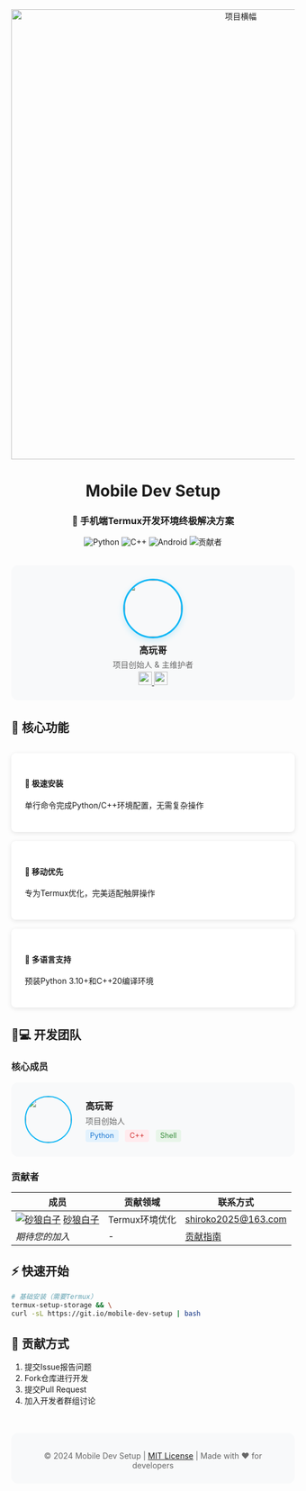 <!-- 头部标题区 -->
<div align="center">
  <img src="https://raw.githubusercontent.com/gaowan-u/Mobile-Dev-Setup/main/assets/header_banner.png" width="800" alt="项目横幅">
  <h1>Mobile Dev Setup</h1>
  <h3>📱 手机端Termux开发环境终极解决方案</h3>
  
  <!-- 动态徽章行 -->
  <div>
    <img src="https://img.shields.io/badge/Python-3.10%2B-blue?logo=python&logoColor=white" alt="Python">
    <img src="https://img.shields.io/badge/C++-20-red?logo=c%2B%2B&logoColor=white" alt="C++">
    <img src="https://img.shields.io/badge/Android-10%2B-brightgreen?logo=android" alt="Android">
    <img src="https://img.shields.io/github/contributors/gaowan-u/Mobile-Dev-Setup?color=orange" alt="贡献者">
  </div>
</div>

<!-- 创始人展示卡 -->
<div align="center" style="margin: 2rem 0; padding: 1.5rem; background: #f8f9fa; border-radius: 12px; max-width: 600px; margin-left: auto; margin-right: auto;">
  <img src="https://avatars.githubusercontent.com/u/174626969?s=200" width="100" style="border-radius: 50%; border: 3px solid #12B7F5; box-shadow: 0 4px 12px rgba(18, 183, 245, 0.2);">
  <h3 style="margin: 0.5rem 0 0;">高玩哥</h3>
  <p style="margin: 0.2rem 0; color: #666;">项目创始人 & 主维护者</p>
  <div>
    <a href="mailto:gaowange2024@163.com">
      <img src="https://img.shields.io/badge/-Email-red?style=flat&logo=gmail" height="24">
    </a>
    <a href="https://github.com/gaowan-u">
      <img src="https://img.shields.io/badge/-GitHub-black?style=flat&logo=github" height="24">
    </a>
  </div>
</div>

<!-- 特性展示区 -->
## 🌟 核心功能

<div style="display: flex; flex-wrap: wrap; gap: 1rem; justify-content: center; margin: 2rem 0;">
  <div style="flex: 1; min-width: 250px; padding: 1.5rem; background: white; border-radius: 8px; box-shadow: 0 2px 8px rgba(0,0,0,0.1);">
    <h4>🚀 极速安装</h4>
    <p>单行命令完成Python/C++环境配置，无需复杂操作</p>
  </div>
  
  <div style="flex: 1; min-width: 250px; padding: 1.5rem; background: white; border-radius: 8px; box-shadow: 0 2px 8px rgba(0,0,0,0.1);">
    <h4>📱 移动优先</h4>
    <p>专为Termux优化，完美适配触屏操作</p>
  </div>
  
  <div style="flex: 1; min-width: 250px; padding: 1.5rem; background: white; border-radius: 8px; box-shadow: 0 2px 8px rgba(0,0,0,0.1);">
    <h4>🔧 多语言支持</h4>
    <p>预装Python 3.10+和C++20编译环境</p>
  </div>
</div>

<!-- 团队展示区 -->
## 👨💻 开发团队

### 核心成员
<div style="display: flex; align-items: center; background: #f8f9fa; padding: 1.5rem; border-radius: 12px; margin: 1rem 0;">
  <img src="https://avatars.githubusercontent.com/u/174626969?s=120" width="80" style="border-radius: 50%; border: 2px solid #12B7F5;">
  <div style="margin-left: 1.5rem;">
    <h3 style="margin: 0 0 0.3rem;">高玩哥</h3>
    <p style="margin: 0; color: #666;">项目创始人</p>
    <div style="margin-top: 0.5rem;">
      <span style="background: #e3f2fd; color: #1976d2; padding: 0.2rem 0.5rem; border-radius: 4px; font-size: 0.8rem; margin-right: 0.5rem;">Python</span>
      <span style="background: #ffebee; color: #d32f2f; padding: 0.2rem 0.5rem; border-radius: 4px; font-size: 0.8rem; margin-right: 0.5rem;">C++</span>
      <span style="background: #e8f5e9; color: #388e3c; padding: 0.2rem 0.5rem; border-radius: 4px; font-size: 0.8rem;">Shell</span>
    </div>
  </div>
</div>

### 贡献者
| 成员 | 贡献领域 | 联系方式 |
|------|----------|----------|
| [![砂狼白子](https://avatars.githubusercontent.com/u/205312332?v=4)](https://github.com/Shiroko2025) [砂狼白子](https://github.com/Shiroko2025) | Termux环境优化 | shiroko2025@163.com |
| *期待您的加入* | - | [贡献指南](#-贡献方式) |

<!-- 快速开始 -->
## ⚡ 快速开始

```bash
# 基础安装（需要Termux）
termux-setup-storage && \
curl -sL https://git.io/mobile-dev-setup | bash
```

## 🤝 贡献方式
1. 提交Issue报告问题
2. Fork仓库进行开发
3. 提交Pull Request
4. 加入开发者群组讨论

<!-- 页脚 -->
<div align="center" style="margin-top: 3rem; padding: 1.5rem; background: #f8f9fa; border-radius: 12px;">
  <p style="margin: 0.5rem 0 0; color: #666;">
    © 2024 Mobile Dev Setup | 
    <a href="LICENSE">MIT License</a> | 
    Made with ❤️ for developers
  </p>
</div>